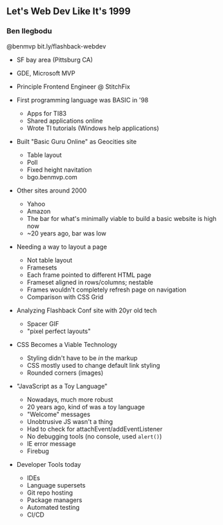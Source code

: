 ## Let's Web Dev Like It's 1999
### Ben Ilegbodu

@benmvp
bit.ly/flashback-webdev

- SF bay area (Pittsburg CA)
- GDE, Microsoft MVP
- Principle Frontend Engineer @ StitchFix

- First programming language was BASIC in '98
  - Apps for TI83
  - Shared applications online
  - Wrote TI tutorials (Windows help applications)
- Built "Basic Guru Online" as Geocities site
  - Table layout
  - Poll
  - Fixed height navitation
  - bgo.benmvp.com
- Other sites around 2000
  - Yahoo
  - Amazon
  - The bar for what's minimally viable to build a basic website is high now
  - ~20 years ago, bar was low
- Needing a way to layout a page
  - Not table layout
  - Framesets
  - Each frame pointed to different HTML page
  - Frameset aligned in rows/columns; nestable
  - Frames wouldn't completely refresh page on navigation
  - Comparison with CSS Grid
- Analyzing Flashback Conf site with 20yr old tech
  - Spacer GIF
  - "pixel perfect layouts"
- CSS Becomes a Viable Technology
  - Styling didn't have to be _in_ the markup
  - CSS mostly used to change default link styling
  - Rounded corners (images)
- "JavaScript as a Toy Language"
  - Nowadays, much more robust
  - 20 years ago, kind of was a toy language
  - "Welcome" messages
  - Unobtrusive JS wasn't a thing
  - Had to check for attachEvent/addEventListener
  - No debugging tools (no console, used `alert()`)
  - IE error message
  - Firebug
- Developer Tools today
  - IDEs
  - Language supersets
  - Git repo hosting
  - Package managers
  - Automated testing
  - CI/CD
